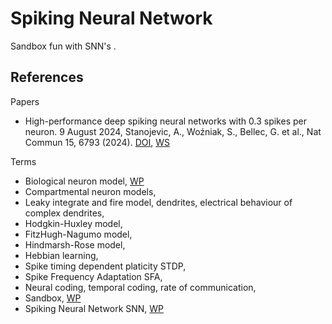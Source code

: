 # Spiking Neural Network

Sandbox fun with SNN's .

## References

Papers
* High-performance deep spiking neural networks with 0.3 spikes per neuron. 9 August 2024, Stanojevic, A., Woźniak, S., Bellec, G. et al., Nat Commun 15, 6793 (2024). [DOI](https://doi.org/10.1038/s41467-024-51110-5), [WS](https://www.nature.com/articles/s41467-024-51110-5)

Terms
* Biological neuron model, [WP](https://en.wikipedia.org/wiki/Biological_neuron_model)
* Compartmental neuron models, 
* Leaky integrate and fire model, dendrites, electrical behaviour of complex dendrites, 
* Hodgkin-Huxley model,
* FitzHugh-Nagumo model, 
* Hindmarsh-Rose model,
* Hebbian learning, 
* Spike timing dependent platicity STDP, 
* Spike Frequency Adaptation SFA, 
* Neural coding, temporal coding, rate of communication, 
* Sandbox, [WP](https://en.wikipedia.org/wiki/Sandbox_(software_development))
* Spiking Neural Network SNN, [WP](https://en.wikipedia.org/wiki/Spiking_neural_network)
